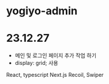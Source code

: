 # yogiyo-admin

# 23.12.27

-   메인 및 로그인 페이지 추가 작업 하기
-   display: grid; 사용

React, typescript
Next.js
Recoil, Swiper
